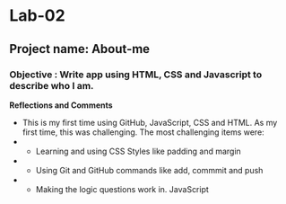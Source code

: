 # Lab-02
## Project name: About-me

### Objective : Write app using HTML, CSS and Javascript to describe who I am.

<b> Reflections and Comments</b>
* This is my first time using GitHub, JavaScript, CSS and HTML.  As my first time, this was challenging.  The most challenging items were:
* - Learning and using CSS Styles like padding and margin
* - Using Git and GitHub commands like add, commmit and push
* - Making the logic questions work in. JavaScript
